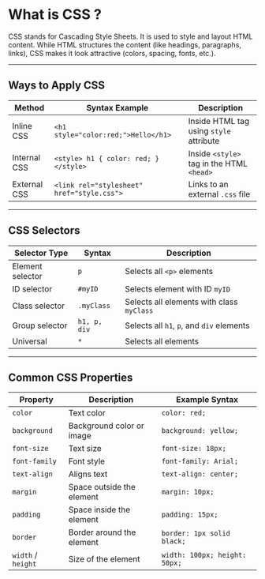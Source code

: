 # What is CSS ?
CSS stands for Cascading Style Sheets. It is used to style and layout HTML content. While HTML structures the content (like headings, paragraphs, links), CSS makes it look attractive (colors, spacing, fonts, etc.).


---

## Ways to Apply CSS 

| Method       | Syntax Example                             | Description                               |
| ------------ | ------------------------------------------ | ----------------------------------------- |
| Inline CSS   | `<h1 style="color:red;">Hello</h1>`        | Inside HTML tag using `style` attribute   |
| Internal CSS | `<style> h1 { color: red; } </style>`      | Inside `<style>` tag in the HTML `<head>` |
| External CSS | `<link rel="stylesheet" href="style.css">` | Links to an external `.css` file          |

---

## CSS Selectors

| Selector Type    | Syntax       | Description                               |
| ---------------- | ------------ | ----------------------------------------- |
| Element selector | `p`          | Selects all `<p>` elements                |
| ID selector      | `#myID`      | Selects element with ID `myID`            |
| Class selector   | `.myClass`   | Selects all elements with class `myClass` |
| Group selector   | `h1, p, div` | Selects all `h1`, `p`, and `div` elements |
| Universal        | `*`          | Selects all elements                      |

---

## Common CSS Properties

| Property           | Description               | Example Syntax                |
| ------------------ | ------------------------- | ----------------------------- |
| `color`            | Text color                | `color: red;`                 |
| `background`       | Background color or image | `background: yellow;`         |
| `font-size`        | Text size                 | `font-size: 18px;`            |
| `font-family`      | Font style                | `font-family: Arial;`         |
| `text-align`       | Aligns text               | `text-align: center;`         |
| `margin`           | Space outside the element | `margin: 10px;`               |
| `padding`          | Space inside the element  | `padding: 15px;`              |
| `border`           | Border around the element | `border: 1px solid black;`    |
| `width` / `height` | Size of the element       | `width: 100px; height: 50px;` |






